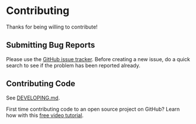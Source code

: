 # Contributing

Thanks for being willing to contribute!

## Submitting Bug Reports

Please use the [GitHub issue tracker](https://github.com/iamturns/eslint-config-iamturns/issues). Before creating a new issue, do a quick search to see if the problem has been reported already.

## Contributing Code

See [DEVELOPING.md](DEVELOPING.md).

First time contributing code to an open source project on GitHub? Learn how with this [free video tutorial](https://egghead.io/courses/how-to-contribute-to-an-open-source-project-on-github).
